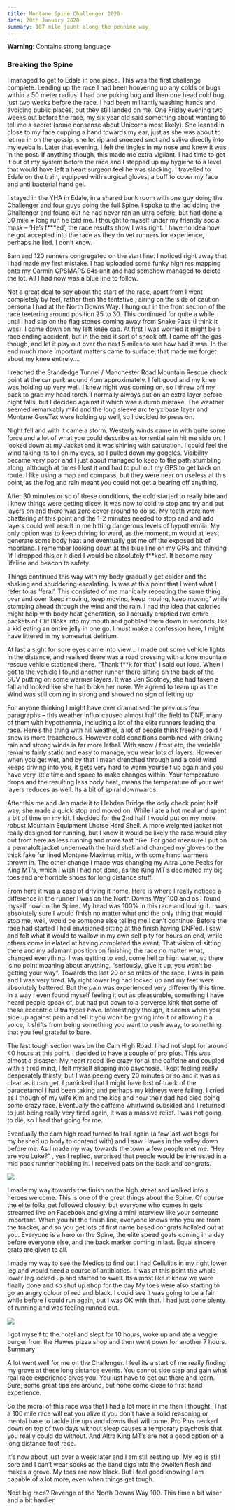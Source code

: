 ```yaml
---
title: Montane Spine Challenger 2020
date: 20th January 2020
summary: 107 mile jaunt along the pennine way
---
```


**Warning**: Contains strong language

### Breaking the Spine

I managed to get to Edale in one piece. This was the first challenge complete. Leading up the race I had been hoovering up any colds or bugs within a 50 meter radius. I had one puking bug and then one head cold bug, just two weeks before the race. I had been militantly washing hands and avoiding public places, but they still landed on me. One Friday evening two weeks out before the race, my six year old said something about wanting to tell me a secret (some nonsense about Unicorns most likely). She leaned in close to my face cupping a hand towards my ear, just as she was about to let me in on the gossip, she let rip and sneezed snot and saliva directly into my eyeballs. Later that evening, I felt the tingles in my nose and knew it was in the post. If anything though, this made me extra vigilant. I had time to get it out of my system before the race and I stepped up my hygiene to a level that would have left a heart surgeon feel he was slacking. I travelled to Edale on the train, equipped with surgical gloves, a buff to cover my face and anti bacterial hand gel.

I stayed in the YHA in Edale, in a shared bunk room with one guy doing the Challenger and four guys doing the full Spine. I spoke to the lad doing the Challenger and found out he had never ran an ultra before, but had done a 30 mile + long run he told me. I thought to myself under my friendly social mask – ‘He’s f***ed’, the race results show I was right. I have no idea how he got accepted into the race as they do vet runners for experience, perhaps he lied. I don’t know.

8am and 120 runners congregated on the start line. I noticed right away that I had made my first mistake. I had uploaded some funky high res mapping onto my Garmin GPSMAPS 64s unit and had somehow managed to delete the lot. All I had now was a blue line to follow.

Not a great deal to say about the start of the race, apart from I went completely by feel, rather then the tentative , airing on the side of caution persona I had at the North Downs Way. I hung out in the front section of the race teetering around position 25 to 30. This continued for quite a while until I had slip on the flag stones coming away from Snake Pass (I think it was). I came down on my left knee cap. At first I was worried it might be a race ending accident, but in the end it sort of shook off. I came off the gas though, and let it play out over the next 5 miles to see how bad it was. In the end much more important matters came to surface, that made me forget about my knee entirely….

I reached the Standedge Tunnel / Manchester Road Mountain Rescue check point at the car park around 4pm approximately. I felt good and my knee was holding up very well. I knew night was coming on, so I threw off my pack to grab my head torch. I normally always put on an extra layer before night falls, but I decided against it which was a dumb mistake. The weather seemed remarkably mild and the long sleeve arc’teryx base layer and Montane GoreTex were holding up well, so I decided to press on.

Night fell and with it came a storm. Westerly winds came in with quite some force and a lot of what you could describe as torrential rain hit me side on. I looked down at my Jacket and it was shining with saturation. I could feel the wind taking its toll on my eyes, so I pulled down my goggles. Visibility became very poor and I just about managed to keep to the path stumbling along, although at times I lost it and had to pull out my GPS to get back on route. I like using a map and compass, but they were near on useless at this point, as the fog and rain meant you could not get a bearing off anything.

After 30 minutes or so of these conditions, the cold started to really bite and I knew things were getting dicey. It was now to cold to stop and try and put layers on and there was zero cover around to do so. My teeth were now chattering at this point and the 1-2 minutes needed to stop and and add layers could well result in me hitting dangerous levels of hypothermia. My only option was to keep driving forward, as the momentum would at least generate some body heat and eventually get me off the exposed bit of moorland. I remember looking down at the blue line on my GPS and thinking ‘if I dropped this or it died I would be absolutely f**ked’. It become may lifeline and beacon to safety.

Things continued this way with my body gradually get colder and the shaking and shuddering escalating. Is was at this point that I went what I refer to as ‘feral’. This consisted of me manically repeating the same thing over and over ‘keep moving, keep moving, keep moving, keep moving‘ while stomping ahead through the wind and the rain. I had the idea that calories might help with body heat generation, so I actually emptied two entire packets of Clif Bloks into my mouth and gobbled them down in seconds, like a kid eating an entire jelly in one go. I must make a confession here, I might have littered in my somewhat delirium.

At last a sight for sore eyes came into view… I made out some vehicle lights in the distance, and realised there was a road crossing with a lone mountain rescue vehicle stationed there. “Thank f**k for that” I said out loud. When I got to the vehicle I found another runner there sitting on the back of the SUV putting on some warmer layers. It was Jen Scotney, she had taken a fall and looked like she had broke her nose. We agreed to team up as the Wind was still coming in strong and showed no sign of letting up.

For anyone thinking I might have over dramatised the previous few paragraphs – this weather influx caused almost half the field to DNF, many of them with hypothermia, including a lot of the elite runners leading the race. Here’s the thing with hill weather, a lot of people think freezing cold / snow is more treacherous. However cold conditions combined with driving rain and strong winds is far more lethal. With snow / frost etc, the variable remains fairly static and easy to manage, you wear lots of layers. However when you get wet, and by that I mean drenched through and a cold wind keeps driving into you, it gets very hard to warm yourself up again and you have very little time and space to make changes within. Your temperature drops and the resulting less body heat, means the temperature of your wet layers reduces as well. Its a bit of spiral downwards.

After this me and Jen made it to Hebden Bridge the only check point half way, she made a quick stop and moved on. While I ate a hot meal and spent a bit of time on my kit. I decided for the 2nd half I would put on my more robust Mountain Equipment Lhotse Hard Shell. A more weighted jacket not really designed for running, but I knew it would be likely the race would play out from here as less running and more fast hike. For good measure I put on a permaloft jacket underneath the hard shell and changed my gloves to the thick fake fur lined Montane Maximus mitts, with some hand warmers thrown in. The other change I made was changing my Altra Lone Peaks for King MT’s, which I wish I had not done, as the King MT’s decimated my big toes and are horrible shoes for long distance stuff.

From here it was a case of driving it home. Here is where I really noticed a difference in the runner I was on the North Downs Way 100 and as I found myself now on the Spine. My head was 100% in this race and loving it. I was absolutely sure I would finish no matter what and the only thing that would stop me, well, would be someone else telling me I can’t continue. Before the race had started I had envisioned sitting at the finish having DNF’ed. I saw and felt what it would to wallow in my own self pity for hours on end, while others come in elated at having completed the event. That vision of sitting there and my adamant position on finishing the race no matter what, changed everything. I was getting to end, come hell or high water, so there is no point moaning about anything, “seriously, give it up, you won’t be getting your way“. Towards the last 20 or so miles of the race, I was in pain and I was very tired. My right lower leg had locked up and my feet were absolutely battered. But the pain was experienced very differently this time. In a way I even found myself feeling it out as pleasurable, something I have heard people speak of, but had put down to a perverse kink that some of these eccentric Ultra types have. Interestingly though, it seems when you side up against pain and tell it you won’t be giving into it or allowing it a voice, it shifts from being something you want to push away, to something that you feel grateful to bare.

The last tough section was on the Cam High Road. I had not slept for around 40 hours at this point. I decided to have a couple of pro plus. This was almost a disaster. My heart raced like crazy for all the caffeine and coupled with a tired mind, I felt myself slipping into psychosis. I kept feeling really desperately thirsty, but I was peeing every 20 minutes or so and it was as clear as it can get. I panicked that I might have lost of track of the paracetamol I had been taking and perhaps my kidneys were failing. I cried as I though of my wife Kim and the kids and how their dad had died doing some crazy race. Eventually the caffeine whirlwind subsided and I returned to just being really very tired again, it was a massive relief. I was not going to die, so I had that going for me.

Eventually the cam high road turned to trail again (a few last wet bogs for my bashed up body to contend with) and I saw Hawes in the valley down before me. As I made my way towards the town a few people met me. “Hey are you Luke?” , yes I replied, surprised that people would be interested in a mid pack runner hobbling in. I received pats on the back and congrats.

![](spine-finish.jpg#center)

I made my way towards the finish on the high street and walked into a heroes welcome. This is one of the great things about the Spine. Of course the elite folks get followed closely, but everyone who comes in gets streamed live on Facebook and giving a mini interview like your someone important. When you hit the finish line, everyone knows who you are from the tracker, and so you get lots of first name based congrats holla’ed out at you. Everyone is a hero on the Spine, the elite speed goats coming in a day before everyone else, and the back marker coming in last. Equal sincere grats are given to all.

I made my way to see the Medics to find out I had Cellulitis in my right lower leg and would need a course of antibiotics. It was at this point the whole lower leg locked up and started to swell. Its almost like it knew we were finally done and so shut up shop for the day My toes were also starting to go an angry colour of red and black. I could see it was going to be a fair while before I could run again, but I was OK with that. I had just done plenty of running and was feeling runned out.

![](exile.jpg#center)

I got myself to the hotel and slept for 10 hours, woke up and ate a veggie burger from the Hawes pizza shop and then went down for another 7 hours.
Summary

A lot went well for me on the Challenger. I feel its a start of me really finding my grove at these long distance events. You cannot side step and gain what real race experience gives you. You just have to get out there and learn. Sure, some great tips are around, but none come close to first hand experience.

So the moral of this race was that I had a lot more in me then I thought. That a 100 mile race will eat you alive it you don’t have a solid reasoning or mental base to tackle the ups and downs that will come. Pro Plus necked down on top of two days without sleep causes a temporary psychosis that you really could do without. And Altra King MT’s are not a good option on a long distance foot race.

It’s now about just over a week later and I am still resting up. My leg is still sore and I can’t wear socks as the band digs into the swollen flesh and makes a grove. My toes are now black. But I feel good knowing I am capable of a lot more, even when things get tough.

Next big race? Revenge of the North Downs Way 100. This time a bit wiser and a bit hardier.
